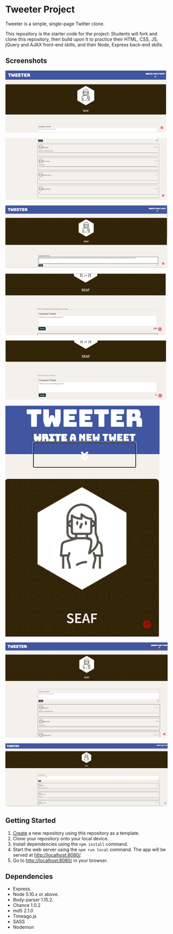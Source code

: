 # Tweeter Project

Tweeter is a simple, single-page Twitter clone.

This repository is the starter code for the project: Students will fork and clone this repository, then build upon it to practice their HTML, CSS, JS, jQuery and AJAX front-end skills, and their Node, Express back-end skills.

## Screenshots

![MainPage screenshot](./screenshot/1_mainPage.png)

![TweetsPage screenshot](screenshot/2_tweetsPage.png)

![tweets_overLimt screenshot](screenshot/3_tweets_overLimt.png)

![errorMsg screenshot](screenshot/4_errorMsg.png)

![errorMsg2 screenshot](screenshot/4_errorMsg2.png)

![mobilePage screenshot](screenshot/5_mobilePage.png)

![diskTop screenshot](screenshot/6_diskTop.png)

![webView screenshot](screenshot/7_webView.png)

## Getting Started

1. [Create](https://docs.github.com/en/repositories/creating-and-managing-repositories/creating-a-repository-from-a-template) a new repository using this repository as a template.
2. Clone your repository onto your local device.
3. Install dependencies using the `npm install` command.
3. Start the web server using the `npm run local` command. The app will be served at <http://localhost:8080/>.
4. Go to <http://localhost:8080/> in your browser.

## Dependencies

- Express.
- Node 5.10.x or above.
- Body-parser 1.15.2. 
- Chance 1.0.2
- md5 2.1.0 
- Timeago.js
- SASS
- Nodemon